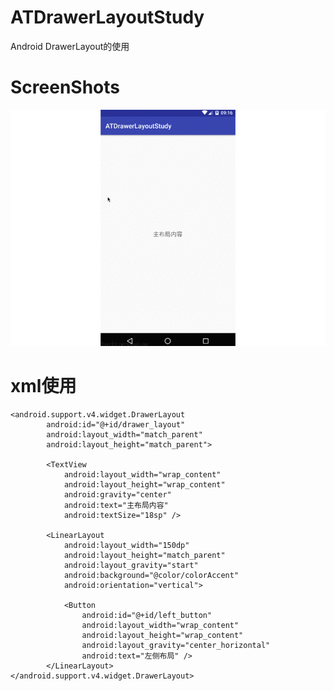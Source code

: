 # ATDrawerLayoutStudy
Android DrawerLayout的使用

# ScreenShots
![](https://github.com/kuangxiaoguo0123/ATDrawerLayoutStudy/blob/master/screenshots/drawerLayout.gif)

# xml使用
````
<android.support.v4.widget.DrawerLayout
        android:id="@+id/drawer_layout"
        android:layout_width="match_parent"
        android:layout_height="match_parent">

        <TextView
            android:layout_width="wrap_content"
            android:layout_height="wrap_content"
            android:gravity="center"
            android:text="主布局内容"
            android:textSize="18sp" />

        <LinearLayout
            android:layout_width="150dp"
            android:layout_height="match_parent"
            android:layout_gravity="start"
            android:background="@color/colorAccent"
            android:orientation="vertical">

            <Button
                android:id="@+id/left_button"
                android:layout_width="wrap_content"
                android:layout_height="wrap_content"
                android:layout_gravity="center_horizontal"
                android:text="左侧布局" />
        </LinearLayout>
</android.support.v4.widget.DrawerLayout>
````
